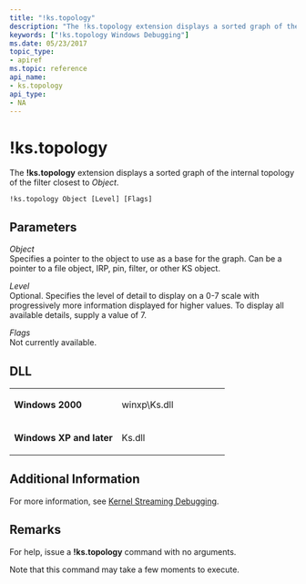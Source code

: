 ```yaml
---
title: "!ks.topology"
description: "The !ks.topology extension displays a sorted graph of the internal topology of the filter closest to Object."
keywords: ["!ks.topology Windows Debugging"]
ms.date: 05/23/2017
topic_type:
- apiref
ms.topic: reference
api_name:
- ks.topology
api_type:
- NA
---
```


# !ks.topology


The **!ks.topology** extension displays a sorted graph of the internal topology of the filter closest to *Object*.

```dbgcmd
!ks.topology Object [Level] [Flags] 
```

## Parameters


<span id="_______Object______"></span><span id="_______object______"></span><span id="_______OBJECT______"></span> *Object*   
Specifies a pointer to the object to use as a base for the graph. Can be a pointer to a file object, IRP, pin, filter, or other KS object.

<span id="_______Level______"></span><span id="_______level______"></span><span id="_______LEVEL______"></span> *Level*   
Optional. Specifies the level of detail to display on a 0-7 scale with progressively more information displayed for higher values. To display all available details, supply a value of 7.

<span id="_______Flags______"></span><span id="_______flags______"></span><span id="_______FLAGS______"></span> *Flags*   
Not currently available.

## DLL

<table>
<colgroup>
<col width="50%" />
<col width="50%" />
</colgroup>
<tbody>
<tr class="odd">
<td align="left"><p><strong>Windows 2000</strong></p></td>
<td align="left"><p>winxp\Ks.dll</p></td>
</tr>
<tr class="even">
<td align="left"><p><strong>Windows XP and later</strong></p></td>
<td align="left"><p>Ks.dll</p></td>
</tr>
</tbody>
</table>

 

## Additional Information

For more information, see [Kernel Streaming Debugging](../debugger/kernel-streaming-debugging.md).

## Remarks

For help, issue a **!ks.topology** command with no arguments.

Note that this command may take a few moments to execute.

